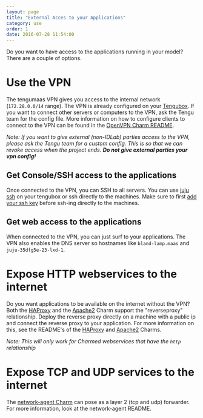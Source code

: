 ```yaml
---
layout: page
title: "External Acces to your Applications"
category: use
order: 1
date: 2016-07-28 11:54:00
---
```


Do you want to have access to the applications running in your model? There are a couple of options.

# Use the VPN

The tengumaas VPN gives you access to the internal network (`172.28.0.0/14` range). The VPN is already configured on your [Tengubox](tengubox). If you want to connect other servers or computers to the VPN, ask the Tengu team for the config file. More information on how to configure clients to connect to the VPN can be found in the [OpenVPN Charm README](https://github.com/IBCNServices/layer-openvpn#connecting-to-the-vpn).

*Note: If you want to give external (non-IDLab) parties access to the VPN, please ask the Tengu team for a custom config. This is so that we can revoke access when the project ends. **Do not give external parties your vpn config!***

## Get Console/SSH access to the applications

Once connected to the VPN, you can SSH to all servers. You can use [juju ssh](https://jujucharms.com/docs/master/charms-working-with-units#the-juju-ssh-command) on your tengubox or ssh directly to the machines. Make sure to first [add your ssh key](https://jujucharms.com/docs/2.0/commands#add-ssh-key) before ssh-ing directly to the machines.

## Get web access to the applications

When connected to the VPN, you can just surf to your applications. The VPN also enables the DNS server so hostnames like `bland-lamp.maas` and `juju-35dfg5e-23-lxd-1`.


# Expose HTTP webservices to the internet

Do you want applications to be available on the internet without the VPN? Both the [HAProxy](https://jujucharms.com/haproxy) and the [Apache2](https://jujucharms.com/apache2) Charm support the "reverseproxy" relationship. Deploy the reverse proxy directly on a machine with a public ip and connect the reverse proxy to your application. For more information on this, see the README's of the [HAProxy](https://jujucharms.com/haproxy) and [Apache2](https://jujucharms.com/apache2) Charms.

*Note: This will only work for Charmed webservices that have the `http` relationship*

# Expose TCP and UDP services to the internet

The [network-agent Charm](https://jujucharms.com/u/tengu-team/network-agent) can pose as a layer 2 (tcp and udp) forwarder. For more information, look at the network-agent README.
